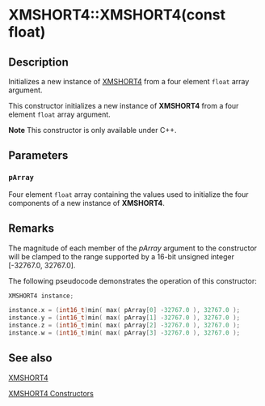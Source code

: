 # XMSHORT4::XMSHORT4(const float)

## Description

Initializes a new instance of [XMSHORT4](https://learn.microsoft.com/windows/desktop/api/directxpackedvector/ns-directxpackedvector-xmshort4) from a four element `float` array argument.

This constructor initializes a new instance of **XMSHORT4** from a four element `float` array argument.

**Note** This constructor is only available under C++.

## Parameters

### `pArray`

Four element `float` array containing the values used to initialize the four components of a new instance of **XMSHORT4**.

## Remarks

The magnitude of each member of the *pArray* argument to the constructor will be clamped to the range supported by a 16-bit unsigned integer [-32767.0, 32767.0].

The following pseudocode demonstrates the operation of this constructor:

```cpp
XMSHORT4 instance;

instance.x = (int16_t)min( max( pArray[0] -32767.0 ), 32767.0 );
instance.y = (int16_t)min( max( pArray[1] -32767.0 ), 32767.0 );
instance.z = (int16_t)min( max( pArray[2] -32767.0 ), 32767.0 );
instance.w = (int16_t)min( max( pArray[3] -32767.0 ), 32767.0 );
```

## See also

[XMSHORT4](https://learn.microsoft.com/windows/desktop/api/directxpackedvector/ns-directxpackedvector-xmshort4)

[XMSHORT4 Constructors](https://learn.microsoft.com/windows/desktop/dxmath/xmshort4-ctor)